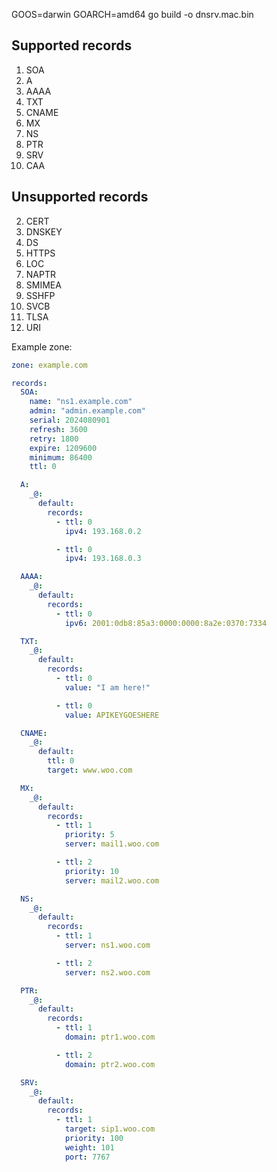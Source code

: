 GOOS=darwin GOARCH=amd64 go build -o dnsrv.mac.bin

## Supported records

1. SOA
2. A
3. AAAA
4. TXT
5. CNAME
6. MX
7. NS
8. PTR
9. SRV
10. CAA

## Unsupported records

2. CERT
3. DNSKEY
4. DS
5. HTTPS
6. LOC
7. NAPTR
8. SMIMEA
9. SSHFP
10. SVCB
11. TLSA
12. URI

Example zone:

```yaml
zone: example.com

records:
  SOA:
    name: "ns1.example.com"
    admin: "admin.example.com"
    serial: 2024080901
    refresh: 3600
    retry: 1800
    expire: 1209600
    minimum: 86400
    ttl: 0

  A:
    _@:
      default:
        records:
          - ttl: 0
            ipv4: 193.168.0.2

          - ttl: 0
            ipv4: 193.168.0.3

  AAAA:
    _@:
      default:
        records:
          - ttl: 0
            ipv6: 2001:0db8:85a3:0000:0000:8a2e:0370:7334

  TXT:
    _@:
      default:
        records:
          - ttl: 0
            value: "I am here!"

          - ttl: 0
            value: APIKEYGOESHERE

  CNAME:
    _@:
      default:
        ttl: 0
        target: www.woo.com

  MX:
    _@:
      default:
        records:
          - ttl: 1
            priority: 5
            server: mail1.woo.com

          - ttl: 2
            priority: 10
            server: mail2.woo.com

  NS:
    _@:
      default:
        records:
          - ttl: 1
            server: ns1.woo.com

          - ttl: 2
            server: ns2.woo.com

  PTR:
    _@:
      default:
        records:
          - ttl: 1
            domain: ptr1.woo.com

          - ttl: 2
            domain: ptr2.woo.com

  SRV:
    _@:
      default:
        records:
          - ttl: 1
            target: sip1.woo.com
            priority: 100
            weight: 101
            port: 7767
```